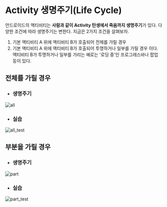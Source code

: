 # Activity 생명주기(Life Cycle)
안드로이드의 액티비티는 **사람과 같이 Activity 탄생에서 죽음까지 생명주기**가 있다. 다양한 조건에 따라 생명주기는 변한다.
지금은 2가지 조건을 살펴보자.</br>
 1) 기본 액티비티 A 위에 액티비티 B가 호출되어 전체를 가릴 경우</br>
 2) 기본 액티비티 A 위에 액티비티 B가 호출되어 투명하거나 일부를 가릴 경우
이다.</br>
액티비티 B가 투명하거나 일부를 가리는 예로는 '로딩 중'인 프로그레스바나 팝업 등이 있다.


## 전체를 가릴 경우
- ### 생명주기
![all](http://cfile4.uf.tistory.com/image/992CE63359C25205192B52)</br>

- ### 실습
![all_test](http://cfile6.uf.tistory.com/image/99FF513359C250BA3A4B12)

## 부분을 가릴 경우
- ### 생명주기
![part](http://cfile23.uf.tistory.com/image/996C8A3359C2521332AAF6)</br>

- ### 실습
![part_test](http://cfile30.uf.tistory.com/image/99E71C3359C250E627A663)

